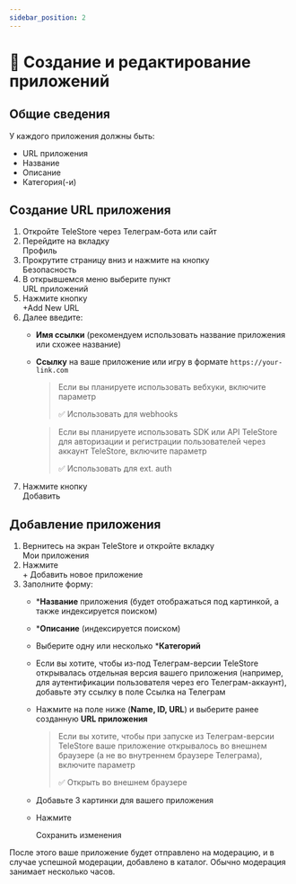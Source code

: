```yaml
---
sidebar_position: 2
---
```


# 📲 Создание и редактирование приложений

## Общие сведения

У каждого приложения должны быть:
- URL приложения
- Название
- Описание
- Категория(-и)

## Создание URL приложения

1. Откройте TeleStore через Телеграм-бота или сайт
2. Перейдите на вкладку <div className="button">Профиль</div>
3. Прокрутите страницу вниз и нажмите на кнопку <div className="button">Безопасность</div>
4. В открывшемся меню выберите пункт <div className="button">URL приложений</div>
5. Нажмите кнопку <div className="button">+Add New URL</div>
6. Далее введите:
    - **Имя ссылки** (рекомендуем использовать название приложения или схожее название)
    - **Ссылку** на ваше приложение или игру в формате `https://your-link.com`
       > Если вы планируете использовать вебхуки, включите параметр <div className="checkbox">✅ Использовать для webhooks</div>
    
       > Если вы планируете использовать SDK или API TeleStore для авторизации и регистрации пользователей через аккаунт TeleStore, включите параметр <div className="checkbox">✅ Использовать для ext. auth</div>
7. Нажмите кнопку <div className="button">Добавить</div>

## Добавление приложения

1. Вернитесь на экран TeleStore и откройте вкладку <div className="button">Мои приложения</div>
2. Нажмите <div className="button">+ Добавить новое приложение</div>
3. Заполните форму:
   - ***Название** приложения (будет отображаться под картинкой, а также индексируется поиском)
   - ***Описание** (индексируется поиском)
   - Выберите одну или несколько ***Категорий**
   - Если вы хотите, чтобы из-под Телеграм-версии TeleStore открывалась отдельная версия вашего приложения (например, для аутентификации пользователя через его Телеграм-аккаунт), добавьте эту ссылку в поле <span className="button">Ссылка на Телеграм</span>
   - Нажмите на поле ниже (**Name, ID, URL**) и выберите ранее созданную **URL приложения**
   
      > Если вы хотите, чтобы при запуске из Телеграм-версии TeleStore ваше приложение открывалось во внешнем браузере (а не во внутреннем браузере Телеграма), включите параметр <div className="checkbox">✅ Открыть во внешнем браузере</div>
   - Добавьте 3 картинки для вашего приложения
   - Нажмите <div className="button">Сохранить изменения</div>

После этого ваше приложение будет отправлено на модерацию, и в случае успешной модерации, добавлено в каталог. Обычно модерация занимает несколько часов. 